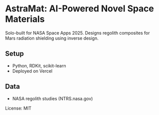 # AstraMat: AI-Powered Novel Space Materials

Solo-built for NASA Space Apps 2025. Designs regolith composites for Mars radiation shielding using inverse design.

## Setup
- Python, RDKit, scikit-learn
- Deployed on Vercel

## Data
- NASA regolith studies (NTRS.nasa.gov)

License: MIT
